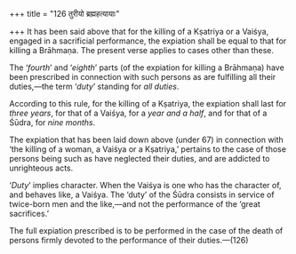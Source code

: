 +++
title = "126 तुरीयो ब्रह्महत्यायाः"

+++
It has been said above that for the killing of a Kṣatriya or a Vaiśya,
engaged in a sacrificial performance, the expiation shall be equal to
that for killing a Brāhmaṇa. The present verse applies to cases other
than these.

The ‘*fourth*’ and ‘*eighth*’ parts (of the expiation for killing a
Brāhmaṇa) have been prescribed in connection with such persons as are
fulfilling all their duties,—the term ‘*duty*’ standing for *all
duties*.

According to this rule, for the killing of a Kṣatriya, the expiation
shall last for *three years*, for that of a Vaiśya, for a *year and a
half*, and for that of a Śūdra, for *nine months*.

The expiation that has been laid down above (under 67) in connection
with ‘the killing of a woman, a Vaiśya or a Kṣatriya,’ pertains to the
case of those persons being such as have neglected their duties, and are
addicted to unrighteous acts.

‘*Duty*’ implies character. When the Vaiśya is one who has the character
of, and behaves like, a Vaiśya. The ‘duty’ of the Śūdra consists in
service of twice-born men and the like,—and not the performance of the
‘great sacrifices.’

The full expiation prescribed is to be performed in the case of the
death of persons firmly devoted to the performance of their
duties.—(126)


